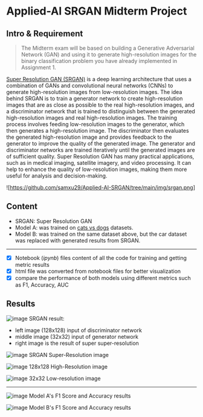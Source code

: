 # Applied-AI SRGAN Midterm Project
## Intro & Requirement 
> The Midterm exam will be based on building a Generative Adversarial Network (GAN) and using it to generate high-resolution images for the binary classification problem you have already implemented in Assignment 1.

[Super Resolution GAN (SRGAN)](https://arxiv.org/pdf/1609.04802.pdf) is a deep learning architecture that uses a combination of GANs and convolutional neural networks (CNNs) to generate high-resolution images from low-resolution images. The idea behind SRGAN is to train a generator network to create high-resolution images that are as close as possible to the real high-resolution images, and a discriminator network that is trained to distinguish between the generated high-resolution images and real high-resolution images. The training process involves feeding low-resolution images to the generator, which then generates a high-resolution image. The discriminator then evaluates the generated high-resolution image and provides feedback to the generator to improve the quality of the generated image. The generator and discriminator networks are trained iteratively until the generated images are of sufficient quality. Super Resolution GAN has many practical applications, such as in medical imaging, satellite imagery, and video processing. It can help to enhance the quality of low-resolution images, making them more useful for analysis and decision-making.

![https://github.com/samxu29/Applied-AI-SRGAN/tree/main/img/srgan.png]


## Content
- SRGAN: Super Resolution GAN
- Model A: was trained on [cats vs dogs](https://www.kaggle.com/datasets/shaunthesheep/microsoft-catsvsdogs-dataset/data) datasets.
- Model B: was trained on the same dataset above, but the car dataset was replaced with generated results from SRGAN.

----
- [x] Notebook (*ipynb*) files content of all the code for training and getting metric results
- [x] html file was converted from notebook files for better visualization
- [x] compare the performance of both models using different metrics such as F1, Accuracy, AUC

## Results
![image](https://github.com/samxu29/Applied-AI-SRGAN/tree/main/img/srgan_output.png)
SRGAN result:
- left image (128x128) input of discriminator network
- middle image (32x32) input of generator network
- right image is the result of super super-resolution

![image](https://github.com/samxu29/Applied-AI-SRGAN/tree/main/img/srgan_gen.png)
SRGAN Super-Resolution image

![image](https://github.com/samxu29/Applied-AI-SRGAN/tree/main/img/srgan_hr.png)
128x128 High-Resolution image

![image](https://github.com/samxu29/Applied-AI-SRGAN/tree/main/img/srgan_lr.png)
32x32 Low-resolution image

-----
![image](https://github.com/samxu29/Applied-AI-SRGAN/tree/main/img/model_a.png)
Model A's F1 Score and Accuracy results

![image](https://github.com/samxu29/Applied-AI-SRGAN/tree/main/img/model_b.png)
Model B's F1 Score and Accuracy results
